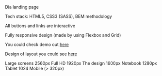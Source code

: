 Dia landing page

Tech stack: HTML5, CSS3 (SASS), BEM methodology

All buttons and links are interactive

Fully responsive design (made by using Flexbox and Grid)

You could check demo out [here](https://www.figma.com/file/vhfzZ7SqWGkMGd5iCDdBCy/Air-(formerly-Dia))

Design of layout you could see [here](https://ztx25.github.io/layout_dia/)

Large screens 2560px
Full HD 1920px
The design 1600px
Notebook 1280px
Tablet 1024
Mobile (> 320px)
